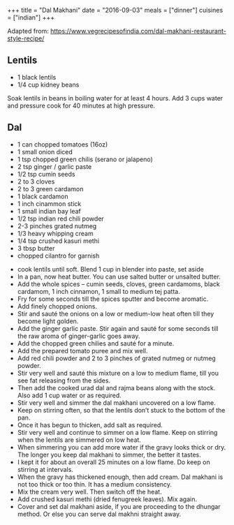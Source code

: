 +++
title = "Dal Makhani"
date = "2016-09-03"
meals = ["dinner"]
cuisines = ["indian"]
+++

Adapted from: https://www.vegrecipesofindia.com/dal-makhani-restaurant-style-recipe/

## Lentils
- 1 black lentils
- 1/4 cup kidney beans

Soak lentils in beans in boiling water for at least 4 hours. Add 3 cups water and pressure cook for 40 minutes at high pressure.

## Dal
- 1 can chopped tomatoes (16oz)
- 1 small onion diced
- 1 tsp chopped green chilis (serano or jalapeno)
- 2 tsp ginger / garlic paste
- 1/2 tsp cumin seeds
- 2 to 3 cloves
- 2 to 3 green cardamon
- 1 black cardamon
- 1 inch cinammon stick
- 1 small indian bay leaf
- 1/2 tsp indian red chili powder
- 2-3 pinches grated nutmeg
- 1/3 heavy whipping cream
- 1/4 tsp crushed kasuri methi
- 3 tbsp butter
- chopped cilantro for garnish

* cook lentils until soft. Blend 1 cup in blender into paste, set aside
* In a pan, now heat butter. You can use salted butter or unsalted butter.
* Add the whole spices – cumin seeds, cloves, green cardamoms, black cardamom, 1 inch cinnamon, 1 small to medium tej patta.
* Fry for some seconds till the spices sputter and become aromatic.
* Add finely chopped onions.
* Stir and sauté the onions on a low or medium-low heat often till they become light golden.
* Add the ginger garlic paste. Stir again and sauté for some seconds till the raw aroma of ginger-garlic goes away.
* Add the chopped green chilies and sauté for a minute.
* Add the prepared tomato puree and mix well.
* Add red chili powder and 2 to 3 pinches of grated nutmeg or nutmeg powder.
* Stir very well and sauté this mixture on a low to medium flame, till you see fat releasing from the sides.
* Then add the cooked urad dal and rajma beans along with the stock. Also add 1 cup water or as required.
* Stir very well and simmer the dal makhani uncovered on a low flame.
* Keep on stirring often, so that the lentils don’t stuck to the bottom of the pan.
* Once it has begun to thicken, add salt as required.
* Stir very well and continue to simmer on a low flame. Keep on stirring when the lentils are simmered on low heat.
* When simmering you can add more water if the gravy looks thick or dry. The longer you keep dal makhani to simmer, the better it tastes.
* I kept it for about an overall 25 minutes on a low flame. Do keep on stirring at intervals.
* When the gravy has thickened enough, then add cream. Dal makhani is not too thick or too thin. It has a medium consistency.
* Mix the cream very well. Then switch off the heat.
* Add crushed kasuri methi (dried fenugreek leaves). Mix again.
* Cover and set dal makhani aside, if you are proceeding to the dhungar method. Or else you can serve dal makhni straight away.
